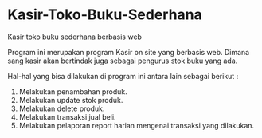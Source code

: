 # Kasir-Toko-Buku-Sederhana
Kasir toko buku sederhana berbasis web

Program ini merupakan program Kasir on site yang berbasis web.
Dimana sang kasir akan bertindak juga sebagai pengurus stok buku yang ada.

Hal-hal yang bisa dilakukan di program ini antara lain sebagai berikut :
1. Melakukan penambahan produk.
2. Melakukan update stok produk.
3. Melakukan delete produk.
4. Melakukan transaksi jual beli.
5. Melakukan pelaporan report harian mengenai transaksi yang dilakukan.
